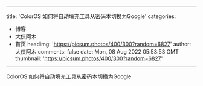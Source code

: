 
---
title: 'ColorOS 如何将自动填充工具从密码本切换为Google'
categories: 
 - 博客
 - 大侠阿木
 - 首页
headimg: 'https://picsum.photos/400/300?random=6827'
author: 大侠阿木
comments: false
date: Mon, 08 Aug 2022 05:53:53 GMT
thumbnail: 'https://picsum.photos/400/300?random=6827'
---

<div>   
ColorOS 如何将自动填充工具从密码本切换为Google  
</div>
            